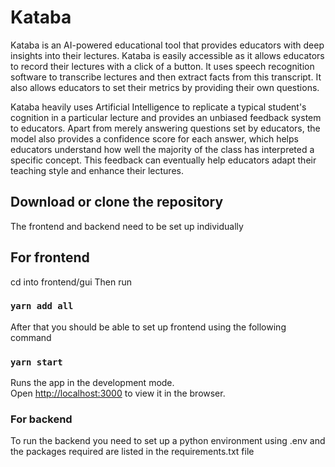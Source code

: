 # Kataba
Kataba is an AI-powered educational tool that provides educators with deep insights into their lectures. 
Kataba is easily accessible as it allows educators to record their lectures with a click of a button. It uses speech recognition software to transcribe lectures and then extract facts from this transcript. It also allows educators to set their metrics by providing their own questions.

Kataba heavily uses Artificial Intelligence to replicate a typical student's cognition in a particular lecture and provides an unbiased feedback system to educators. Apart from merely answering questions set by educators, the model also provides a confidence score for each answer, 
which helps educators understand how well the majority of the class has interpreted a specific concept.
This feedback can eventually help educators adapt their teaching style and enhance their lectures.

## Download or clone the repository
The frontend and backend need to be set up individually

## For frontend
cd into frontend/gui
Then run
### `yarn add all`
After that you should be able to set up frontend using the following command
### `yarn start`

Runs the app in the development mode.<br />
Open [http://localhost:3000](http://localhost:3000) to view it in the browser.

### For backend
To run the backend you need to set up a python environment using .env and the packages required are listed in the requirements.txt file
